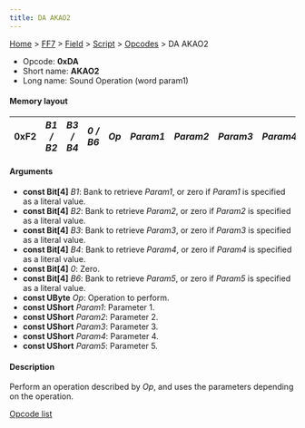 ```yaml
---
title: DA AKAO2
---
```


[Home](../../../../Main%20Page.md.md) > [FF7](../../../../FF7.md) > [Field](../../../Field.md) > [Script](../../Script.md) > [Opcodes](../Opcodes.md) > DA AKAO2

-   Opcode: **0xDA**
-   Short name: **AKAO2**
-   Long name: Sound Operation (word param1)

#### Memory layout

| 0xF2 | *B1 / B2* | *B3 / B4* | *0 / B6* | *Op* | *Param1* | *Param2* | *Param3* | *Param4* | *Param5* |
|------|-----------|-----------|----------|------|----------|----------|----------|----------|----------|

#### Arguments

-   **const Bit\[4\]** *B1*: Bank to retrieve *Param1*, or zero if
    *Param1* is specified as a literal value.
-   **const Bit\[4\]** *B2*: Bank to retrieve *Param2*, or zero if
    *Param2* is specified as a literal value.
-   **const Bit\[4\]** *B3*: Bank to retrieve *Param3*, or zero if
    *Param3* is specified as a literal value.
-   **const Bit\[4\]** *B4*: Bank to retrieve *Param4*, or zero if
    *Param4* is specified as a literal value.
-   **const Bit\[4\]** *0*: Zero.
-   **const Bit\[4\]** *B6*: Bank to retrieve *Param5*, or zero if
    *Param5* is specified as a literal value.
-   **const UByte** *Op*: Operation to perform.
-   **const UShort** *Param1*: Parameter 1.
-   **const UShort** *Param2*: Parameter 2.
-   **const UShort** *Param3*: Parameter 3.
-   **const UShort** *Param4*: Parameter 4.
-   **const UShort** *Param5*: Parameter 5.

#### Description

Perform an operation described by *Op*, and uses the parameters
depending on the operation.

[Opcode list][]

  [Opcode list]: F2%20AKAO.md#Operation%20list
    "wikilink"
